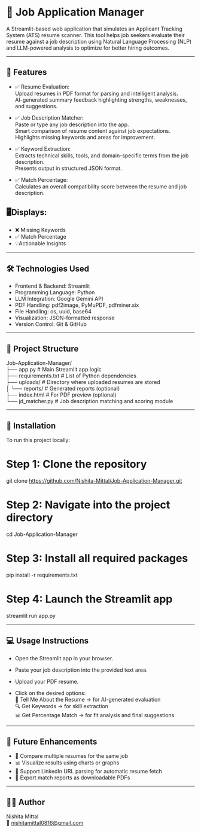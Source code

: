 # 🧾 Job Application Manager<br>
A Streamlit-based web application that simulates an Applicant Tracking System (ATS) resume scanner. This tool helps job seekers evaluate their resume against a job description using Natural Language Processing (NLP) and LLM-powered analysis to optimize for better hiring outcomes.

---

## 📌 Features
- ✅ Resume Evaluation:<br>
Upload resumes in PDF format for parsing and intelligent analysis.<br>
AI-generated summary feedback highlighting strengths, weaknesses, and suggestions.<br>

- ✅ Job Description Matcher:<br>
Paste or type any job description into the app.<br>
Smart comparison of resume content against job expectations.<br>
Highlights missing keywords and areas for improvement.<br>

- ✅ Keyword Extraction:<br>
Extracts technical skills, tools, and domain-specific terms from the job description.<br>
Presents output in structured JSON format.<br>

- ✅ Match Percentage:<br>
Calculates an overall compatibility score between the resume and job description.<br>

## 🖥️Displays:

- ❌ Missing Keywords<br>
- ✅ Match Percentage<br>
- 💡Actionable Insights<br>

---

## 🛠️ Technologies Used
- Frontend & Backend: Streamlit<br>
- Programming Language: Python<br>
- LLM Integration: Google Gemini API<br>
- PDF Handling: pdf2image, PyMuPDF, pdfminer.six<br>
- File Handling: os, uuid, base64<br>
- Visualization: JSON-formatted response<br>
- Version Control: Git & GitHub<br>

---

## 📁 Project Structure

Job-Application-Manager/<br>
├── app.py               # Main Streamlit app logic<br>
├── requirements.txt     # List of Python dependencies<br>
├── uploads/             # Directory where uploaded resumes are stored<br>
│   └── reports/         # Generated reports (optional)<br>
├── index.html           # For PDF preview (optional)<br>
└── jd_matcher.py        # Job description matching and scoring module<br>

---

## 🚀 Installation
To run this project locally:<br>
# Step 1: Clone the repository<br>
git clone https://github.com/Nishita-Mittal/Job-Application-Manager.git<br>

# Step 2: Navigate into the project directory<br>
cd Job-Application-Manager<br>

# Step 3: Install all required packages<br>
pip install -r requirements.txt<br>

# Step 4: Launch the Streamlit app<br>
streamlit run app.py<br>

---

## 💻 Usage Instructions<br>
- Open the Streamlit app in your browser.

- Paste your job description into the provided text area.<br>
- Upload your PDF resume.<br>
- Click on the desired options:<br>
🧠 Tell Me About the Resume → for AI-generated evaluation<br>
🔍 Get Keywords → for skill extraction<br>
📊 Get Percentage Match → for fit analysis and final suggestions<br>

---

## 🌱 Future Enhancements<br>
- 📁 Compare multiple resumes for the same job<br>
- 📊 Visualize results using charts or graphs<br>
- 🔗 Support LinkedIn URL parsing for automatic resume fetch<br>
- 📝 Export match reports as downloadable PDFs<br>

---

## 🙋‍♀️ Author<br>
Nishita Mittal<br>
📧 nishitamittal0816@gmail.com

